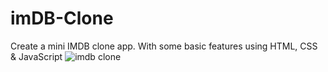 # imDB-Clone
Create a mini IMDB clone app. With some basic features using HTML, CSS &amp; JavaScript
![imdb clone](https://user-images.githubusercontent.com/99132893/214309089-96389dc3-3a49-4dfb-bc06-370c24e23ccd.jpg)